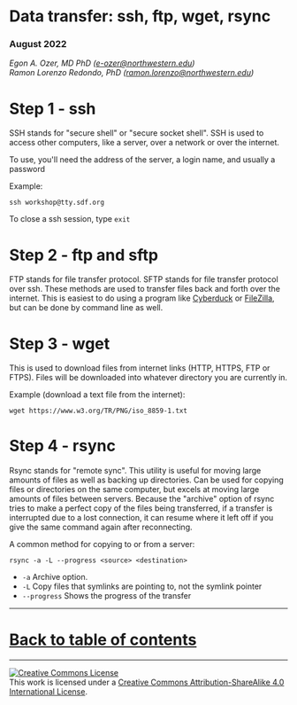 # Data transfer: ssh, ftp, wget, rsync

### August 2022

*Egon A. Ozer, MD PhD (<e-ozer@northwestern.edu>)*  
*Ramon Lorenzo Redondo, PhD (<ramon.lorenzo@northwestern.edu>)* 

# Step 1 - ssh

SSH stands for "secure shell" or "secure socket shell". SSH is used to access other computers, like a server, over a network or over the internet. 

To use, you'll need the address of the server, a login name, and usually a password

Example:

```
ssh workshop@tty.sdf.org
``` 

To close a ssh session, type `exit` 
 
 
# Step 2 - ftp and sftp

FTP stands for file transfer protocol. SFTP stands for file transfer protocol over ssh. These methods are used to transfer files back and forth over the internet. This is easiest to do using a program like [Cyberduck](https://cyberduck.io/download/) or [FileZilla](https://filezilla-project.org/), but can be done by command line as well. 


# Step 3 - wget

This is used to download files from internet links (HTTP, HTTPS, FTP or FTPS). Files will be downloaded into whatever directory you are currently in.

Example (download a text file from the internet):

```Shell
wget https://www.w3.org/TR/PNG/iso_8859-1.txt
```

# Step 4 - rsync

Rsync stands for "remote sync". This utility is useful for moving large amounts of files as well as backing up directories. Can be used for copying files or directories on the same computer, but excels at moving large amounts of files between servers. Because the "archive" option of rsync tries to make a perfect copy of the files being transferred, if a transfer is interrupted due to a lost connection, it can resume where it left off if you give the same command again after reconnecting.

A common method for copying to or from a server:

```
rsync -a -L --progress <source> <destination>
```

* `-a` Archive option. 
* `-L` Copy files that symlinks are pointing to, not the symlink pointer
* `--progress` Shows the progress of the transfer


---

# [Back to table of contents](../README.md)

---

<a rel="license" href="http://creativecommons.org/licenses/by-sa/4.0/"><img alt="Creative Commons License" style="border-width:0" src="https://i.creativecommons.org/l/by-sa/4.0/88x31.png" /></a><br />This work is licensed under a <a rel="license" href="http://creativecommons.org/licenses/by-sa/4.0/">Creative Commons Attribution-ShareAlike 4.0 International License</a>.